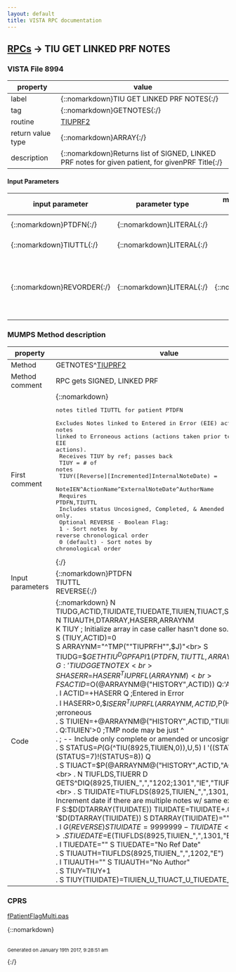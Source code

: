 ```yaml
---
layout: default
title: VISTA RPC documentation
---
```




## [RPCs](TableOfContent.md) &#8594; TIU GET LINKED PRF NOTES 



### VISTA File 8994 


 property | value 
--- | --- 
 label | {::nomarkdown}TIU GET LINKED PRF NOTES{:/}
 tag | {::nomarkdown}GETNOTES{:/}
 routine | [TIUPRF2](http://code.osehra.org/dox/Routine_TIUPRF2_source.html)
 return value type | {::nomarkdown}ARRAY{:/}
 description | {::nomarkdown}Returns list of SIGNED, LINKED PRF notes for given patient, for givenPRF Title{:/}

#### Input Parameters

| input parameter | parameter type | maximum data length | required | description | 
| --- | --- | --- | --- | --- | 
| {::nomarkdown}PTDFN{:/} | {::nomarkdown}LITERAL{:/} |  | {::nomarkdown}true{:/} | {::nomarkdown}Patient IEN in Patient file{:/} | 
| {::nomarkdown}TIUTTL{:/} | {::nomarkdown}LITERAL{:/} |  | {::nomarkdown}true{:/} | {::nomarkdown}PRF Title IEN in file 8925.1{:/} | 
| {::nomarkdown}REVORDER{:/} | {::nomarkdown}LITERAL{:/} | {::nomarkdown}1{:/} | {::nomarkdown}true{:/} | {::nomarkdown}Optional.  Boolean flag, with 1 indicating to subscript the list of notesin reverse chronological order.  Default is chronological order.{:/} | 


### MUMPS Method description

 property | value 
 --- | --- 
 Method | GETNOTES^[TIUPRF2](http://code.osehra.org/dox/Routine_TIUPRF2_source.html)
 Method comment | RPC gets SIGNED, LINKED PRF
 First comment | {::nomarkdown}<pre>notes titled TIUTTL for patient PTDFN<br/> Excludes Notes linked to Entered in Error (EIE) actions and<br/>notes linked to Erroneous actions (actions taken prior to<br/>EIE actions).<br/> Receives TIUY by ref; passes back<br/>  TIUY = # of notes<br/>  TIUY([Reverse][Incremented]InternalNoteDate) =<br/>      NoteIEN^ActionName^ExternalNoteDate^AuthorName<br/> Requires PTDFN,TIUTTL<br/> Includes status Uncosigned, Completed, & Amended only.<br/> Optional REVERSE - Boolean Flag:<br/>     1 - Sort notes by reverse chronological order<br/>     0 (default) - Sort notes by chronological order</pre>{:/}
 Input parameters | {::nomarkdown}PTDFN<br>TIUTTL<br>REVERSE{:/}
 Code | {::nomarkdown}  N TIUDG,ACTID,TIUIDATE,TIUEDATE,TIUIEN,TIUACT,STATUS<br> N TIUAUTH,DTARRAY,HASERR,ARRAYNM<br> K TIUY ; Initialize array in case caller hasn't done so.<br> S (TIUY,ACTID)=0<br> S ARRAYNM="^TMP(""TIUPRFH"",$J)"<br> S TIUDG=$$GETHTIU^DGPFAPI1(PTDFN,TIUTTL,ARRAYNM)<br> G:'TIUDG GETNOTEX<br> S HASERR=$$HASERR^TIUPRFL(ARRAYNM)<br> F  S ACTID=$O(@ARRAYNM@("HISTORY",ACTID)) Q:'ACTID  D<br> . I ACTID=+HASERR Q  ;Entered in Error<br> . I HASERR>0,$$ISERR^TIUPRFL(ARRAYNM,ACTID,$P(HASERR,U,2)) Q  ;erroneous<br> . S TIUIEN=+@ARRAYNM@("HISTORY",ACTID,"TIUIEN")<br> . Q:TIUIEN'>0  ;TMP node may be just ^<br> . ; -- Include only complete or amended or uncosigned notes:<br> . S STATUS=$P($G(^TIU(8925,TIUIEN,0)),U,5) I '((STATUS=6)!(STATUS=7)!(STATUS=8)) Q<br> . S TIUACT=$P(@ARRAYNM@("HISTORY",ACTID,"ACTION"),U,2)<br> . N TIUFLDS,TIUERR D GETS^DIQ(8925,TIUIEN_",","1202;1301","IE","TIUFLDS","TIUERR")<br> . S TIUIDATE=TIUFLDS(8925,TIUIEN_",",1301,"I")<br> . ; -- Increment date if there are multiple notes w/ same exact date:<br> . F  S:$D(DTARRAY(TIUIDATE)) TIUIDATE=TIUIDATE+.0000001 I '$D(DTARRAY(TIUIDATE)) S DTARRAY(TIUIDATE)="" Q<br> . I $G(REVERSE) S TIUIDATE=9999999-TIUIDATE<br> . S TIUEDATE=$E(TIUFLDS(8925,TIUIEN_",",1301,"E"),1,18)<br> . I TIUEDATE="" S TIUEDATE="No Ref Date"<br> . S TIUAUTH=TIUFLDS(8925,TIUIEN_",",1202,"E")<br> . I TIUAUTH="" S TIUAUTH="No Author"<br> . S TIUY=TIUY+1<br> . S TIUY(TIUIDATE)=TIUIEN_U_TIUACT_U_TIUEDATE_U_TIUAUTH{:/}


### CPRS

[fPatientFlagMulti.pas](https://github.com/OSEHRA/VistA/blob/master/Packages/Order%20Entry%20Results%20Reporting/CPRS/CPRS-Chart/fPatientFlagMulti.pas)


{::nomarkdown} <br/><br/><p style="font-size: 11px">Generated on January 19th 2017, 9:28:51 am</p>{:/}